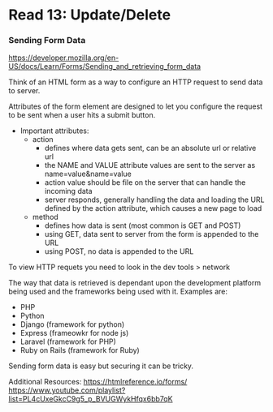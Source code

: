 # Read 13: Update/Delete

### Sending Form Data
https://developer.mozilla.org/en-US/docs/Learn/Forms/Sending_and_retrieving_form_data

Think of an HTML form as a way to configure an HTTP request to send data to server. 

Attributes of the form element are designed to let you configure the request to be sent when a user hits a submit button. 
  - Important attributes: 
    - action
        - defines where data gets sent, can be an absolute url or relative url
        - the NAME and VALUE attribute values are sent to the server as name=value&name=value
        - action value should be file on the server that can handle the incoming data
        - server responds, generally handling the data and loading the URL defined by the action attribute, which causes a new page to load
    - method
        - defines how data is sent (most common is GET and POST)
        - using GET, data sent to server from the form is appended to the URL
        - using POST, no data is appended to the URL

To view HTTP requets you need to look in the dev tools > network 

The way that data is retrieved is dependant upon the development platform being used and the frameworks being used with it. Examples are: 
  - PHP 
  - Python 
  - Django (framework for python)
  - Express (frameowkr for node js)
  - Laravel (framework for PHP)
  - Ruby on Rails (framework for Ruby)

Sending form data is easy but securing it can be tricky.

Additional Resources:
 https://htmlreference.io/forms/
 https://www.youtube.com/playlist?list=PL4cUxeGkcC9g5_p_BVUGWykHfqx6bb7qK 




